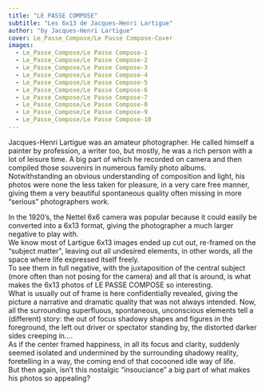 ```yaml
---
title: "LE PASSE COMPOSE"
subtitle: "Les 6x13 de Jacques-Henri Lartigue"
author: "by Jacques-Henri Lartigue"
cover: Le_Passe_Compose/Le Passe Compose-Cover
images:
  - Le_Passe_Compose/Le Passe Compose-1
  - Le_Passe_Compose/Le Passe Compose-2
  - Le_Passe_Compose/Le Passe Compose-3
  - Le_Passe_Compose/Le Passe Compose-4
  - Le_Passe_Compose/Le Passe Compose-5
  - Le_Passe_Compose/Le Passe Compose-6
  - Le_Passe_Compose/Le Passe Compose-7
  - Le_Passe_Compose/Le Passe Compose-8
  - Le_Passe_Compose/Le Passe Compose-9
  - Le_Passe_Compose/Le Passe Compose-10
---
```

Jacques-Henri Lartigue was an amateur photographer. He called himself a painter by profession, a writer too, but mostly, he was a rich person with a lot of leisure time.  A big part of which he recorded on camera and then compiled those souvenirs in numerous family photo albums.    
Notwithstanding an obvious understanding of composition and light, his photos were none the less taken for pleasure, in a very care free manner, giving them a very beautiful spontaneous quality often missing in more “serious” photographers work.
  
In the 1920’s, the Nettel 6x6 camera was popular because it could easily be converted into a 6x13 format, giving the photographer a much larger negative to play with.   
We know most of Lartigue 6x13 images ended up cut out, re-framed on the “subject matter", leaving out all undesired elements, in other words, all the space where life expressed itself freely.  
To see them in full negative, with the juxtaposition of the central subject (more often than not posing for the camera) and all that is around, is what makes the 6x13 photos of LE PASSE COMPOSE so interesting.    
What is usually out of frame is here confidentially revealed, giving the picture a narrative and dramatic quality that was not always intended.  Now, all the surrounding superfluous, spontaneous, unconscious elements tell a (different) story: the out of focus shadowy shapes and figures in the foreground, the left out driver or spectator standing by, the distorted darker sides creeping in….   
As if the center framed happiness, in all its focus and clarity, suddenly seemed isolated and undermined by the surrounding shadowy reality, foretelling in a way, the coming end of that cocooned idle way of life.    
But then again, isn’t this nostalgic “insouciance” a big part of what makes his photos so appealing?


